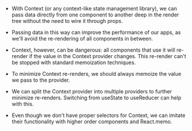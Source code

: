 + With Context (or any context-like state management library), we can pass data directly from one component to another deep in the render tree without the need to wire it through props.
+ Passing data in this way can improve the performance of our apps, as we'll avoid the re-rendering of all components in between.

+ Context, however, can be dangerous: all components that use it will re-render if the value in the Context provider changes. This re-render can't be stopped with standard memoization techniques.

+ To minimize Context re-renders, we should always memoize the
value we pass to the provider.

+ We can split the Context provider into multiple providers to further minimize re-renders. Switching from useState to
useReducer can help with this.

+ Even though we don't have proper selectors for Context, we can
imitate their functionality with higher order components and
React.memo.